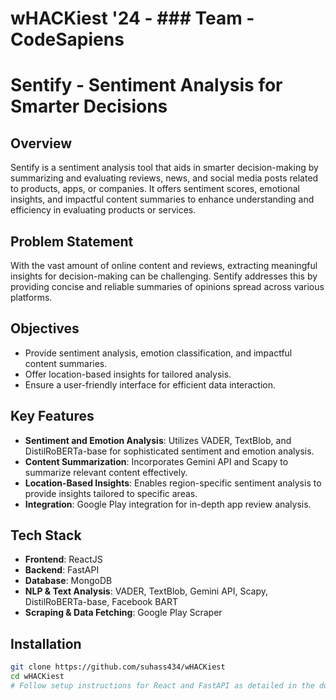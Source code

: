 # wHACKiest '24 - ### Team - CodeSapiens

# Sentify - Sentiment Analysis for Smarter Decisions

## Overview
Sentify is a sentiment analysis tool that aids in smarter decision-making by summarizing and evaluating reviews, news, and social media posts related to products, apps, or companies. It offers sentiment scores, emotional insights, and impactful content summaries to enhance understanding and efficiency in evaluating products or services.

## Problem Statement
With the vast amount of online content and reviews, extracting meaningful insights for decision-making can be challenging. Sentify addresses this by providing concise and reliable summaries of opinions spread across various platforms.

## Objectives
- Provide sentiment analysis, emotion classification, and impactful content summaries.
- Offer location-based insights for tailored analysis.
- Ensure a user-friendly interface for efficient data interaction.

## Key Features
- **Sentiment and Emotion Analysis**: Utilizes VADER, TextBlob, and DistilRoBERTa-base for sophisticated sentiment and emotion analysis.
- **Content Summarization**: Incorporates Gemini API and Scapy to summarize relevant content effectively.
- **Location-Based Insights**: Enables region-specific sentiment analysis to provide insights tailored to specific areas.
- **Integration**: Google Play integration for in-depth app review analysis.

## Tech Stack
- **Frontend**: ReactJS
- **Backend**: FastAPI
- **Database**: MongoDB
- **NLP & Text Analysis**: VADER, TextBlob, Gemini API, Scapy, DistilRoBERTa-base, Facebook BART
- **Scraping & Data Fetching**: Google Play Scraper

## Installation
```bash
git clone https://github.com/suhass434/wHACKiest
cd wHACKiest
# Follow setup instructions for React and FastAPI as detailed in the docs

